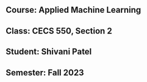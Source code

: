 ## Course: Applied Machine Learning 
## Class: CECS 550, Section 2
## Student:  Shivani Patel
## Semester: Fall 2023
